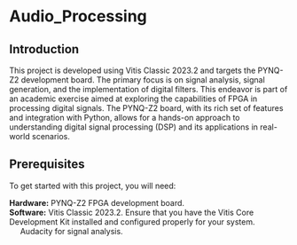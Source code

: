 # Audio_Processing
## Introduction
This project is developed using Vitis Classic 2023.2 and targets the PYNQ-Z2 development board. The primary focus is on signal analysis, signal generation, and the implementation of digital filters. This endeavor is part of an academic exercise aimed at exploring the capabilities of FPGA in processing digital signals. The PYNQ-Z2 board, with its rich set of features and integration with Python, allows for a hands-on approach to understanding digital signal processing (DSP) and its applications in real-world scenarios.

## Prerequisites
To get started with this project, you will need: <br>

**Hardware:** PYNQ-Z2 FPGA development board. <br>
**Software:** Vitis Classic 2023.2. Ensure that you have the Vitis Core Development Kit installed and configured properly for your system. <br>
&nbsp;&nbsp;&nbsp;&nbsp; Audacity for signal analysis.
